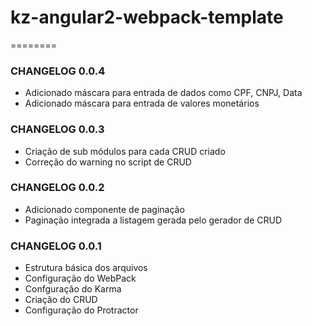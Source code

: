 # kz-angular2-webpack-template
========

### CHANGELOG 0.0.4

* Adicionado máscara para entrada de dados como CPF, CNPJ, Data
* Adicionado máscara para entrada de valores monetários

### CHANGELOG 0.0.3

* Criação de sub módulos para cada CRUD criado
* Correção do warning no script de CRUD

### CHANGELOG 0.0.2

* Adicionado componente de paginação
* Paginação integrada a listagem gerada pelo gerador de CRUD

### CHANGELOG 0.0.1

* Estrutura básica dos arquivos
* Configuração do WebPack
* Confguração do Karma
* Criação do CRUD
* Configuração do Protractor